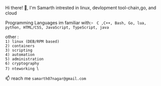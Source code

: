 Hi there! 👋, I'm Samarth intrested in linux, devlopment tool-chain,go, and cloud  

Programming Languages im familiar with:- ` C ,C++, Bash, Go, lua, python, HTML/CSS, JavaScript, TypeScript, java`

other :\
        `1) linux (DEB/RPM based)`\
        `2) containers`\
        `3) scripting `\
        `4) automation `\
        `5) administration`\
        `6) cryptography`\
        `7) nteworking `\

  
📫  reach me `samarth07nagar@gmail.com`
